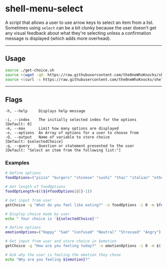 # shell-menu-select

A script that allows a user to use arrow keys to select an item from a list. Sometimes using `select` can be a bit clunky because the user doesn't get any visual feedback about what they're selecting unless a confirmation message is displayed (which adds more overhead).

---

## Usage

```sh
source ./get-choice.sh                                                                                       # Loading from local disk
source <(wget -qO- https://raw.githubusercontent.com/the0neWhoKnocks/shell-menu-select/master/get-choice.sh) # Loading from GitHub at runtime (Good for single script applications)
source <(curl -s https://raw.githubusercontent.com/the0neWhoKnocks/shell-menu-select/master/get-choice.sh)   # Same as above, but with curl instead.
```

---

## Flags
```
-h, --help     Displays help message

-i, --index    The initially selected index for the options   [Default: 0]
-m, --max      Limit how many options are displayed
-o, --options  An Array of options for a user to choose from
-O, --output   Name of variable to store choice               [Default: $selectedChoice]
-q, --query    Question or statement presented to the user    [Default: "Select an item from the following list:"]
```

### Examples
```sh
# Define options
foodOptions=("pizza" "burgers" "chinese" "sushi" "thai" "italian" "other")

# Get length of foodOptions
foodOptLength=$((${#foodOptions[@]}-1))

# Get input from user
getChoice -q "What do you feel like eating?" -o foodOptions -i 0 -m $foodOptLength

# Display choice made by user
echo " Your choice is '${selectedChoice}'"
```
```sh
# Define options
emotionOptions=("Happy" "Sad" "Confused" "Neutral" "Stressed" "Angry")

# Get input from user and store choice in $emotion
getChoice -q "How are you feeling today?" -o emotionOptions -i 0 -m $((${#emotionOptions[@]}-1)) -O emotion

# Ask why the user is feeling the emotion they chose
echo "Why are you feeling ${emotion}?"
```
